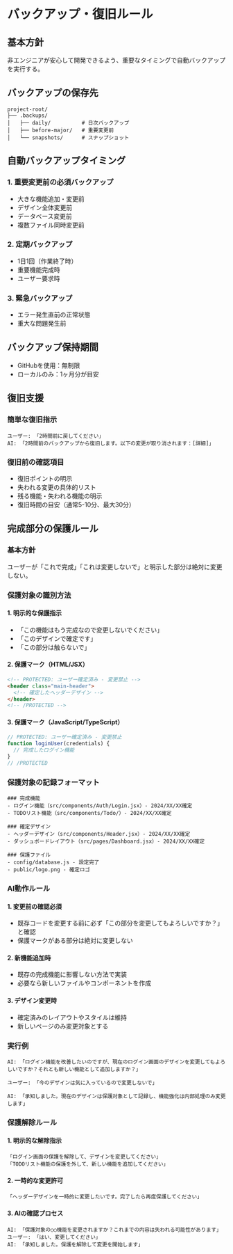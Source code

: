 # バックアップ・復旧ルール

## 基本方針
非エンジニアが安心して開発できるよう、重要なタイミングで自動バックアップを実行する。

## バックアップの保存先
```
project-root/
├── .backups/
│   ├── daily/          # 日次バックアップ
│   ├── before-major/   # 重要変更前
│   └── snapshots/      # スナップショット
```

## 自動バックアップタイミング

### 1. 重要変更前の必須バックアップ
- 大きな機能追加・変更前
- デザイン全体変更前
- データベース変更前
- 複数ファイル同時変更前

### 2. 定期バックアップ
- 1日1回（作業終了時）
- 重要機能完成時
- ユーザー要求時

### 3. 緊急バックアップ
- エラー発生直前の正常状態
- 重大な問題発生前

## バックアップ保持期間
- GitHubを使用：無制限
- ローカルのみ：1ヶ月分が目安

## 復旧支援

### 簡単な復旧指示
```
ユーザー: 「2時間前に戻してください」
AI: 「2時間前のバックアップから復旧します。以下の変更が取り消されます：[詳細]」
```

### 復旧前の確認項目
- 復旧ポイントの明示
- 失われる変更の具体的リスト
- 残る機能・失われる機能の明示
- 復旧時間の目安（通常5-10分、最大30分）

## 完成部分の保護ルール

### 基本方針
ユーザーが「これで完成」「これは変更しないで」と明示した部分は絶対に変更しない。

### 保護対象の識別方法

#### 1. 明示的な保護指示
- 「この機能はもう完成なので変更しないでください」
- 「このデザインで確定です」
- 「この部分は触らないで」

#### 2. 保護マーク（HTML/JSX）
```html
<!-- PROTECTED: ユーザー確定済み - 変更禁止 -->
<header class="main-header">
  <!-- 確定したヘッダーデザイン -->
</header>
<!-- /PROTECTED -->
```

#### 3. 保護マーク（JavaScript/TypeScript）
```javascript
// PROTECTED: ユーザー確定済み - 変更禁止
function loginUser(credentials) {
  // 完成したログイン機能
}
// /PROTECTED
```

### 保護対象の記録フォーマット
```
### 完成機能
- ログイン機能（src/components/Auth/Login.jsx）- 2024/XX/XX確定
- TODOリスト機能（src/components/Todo/）- 2024/XX/XX確定

### 確定デザイン
- ヘッダーデザイン（src/components/Header.jsx）- 2024/XX/XX確定
- ダッシュボードレイアウト（src/pages/Dashboard.jsx）- 2024/XX/XX確定

### 保護ファイル
- config/database.js - 設定完了
- public/logo.png - 確定ロゴ
```

### AI動作ルール

#### 1. 変更前の確認必須
- 既存コードを変更する前に必ず「この部分を変更してもよろしいですか？」と確認
- 保護マークがある部分は絶対に変更しない

#### 2. 新機能追加時
- 既存の完成機能に影響しない方法で実装
- 必要なら新しいファイルやコンポーネントを作成

#### 3. デザイン変更時
- 確定済みのレイアウトやスタイルは維持
- 新しいページのみ変更対象とする

### 実行例
```
AI: 「ログイン機能を改善したいのですが、現在のログイン画面のデザインを変更してもよろしいですか？それとも新しい機能として追加しますか？」

ユーザー: 「今のデザインは気に入っているので変更しないで」

AI: 「承知しました。現在のデザインは保護対象として記録し、機能強化は内部処理のみ変更します」
```

### 保護解除ルール

#### 1. 明示的な解除指示
```
「ログイン画面の保護を解除して、デザインを変更してください」
「TODOリスト機能の保護を外して、新しい機能を追加してください」
```

#### 2. 一時的な変更許可
```
「ヘッダーデザインを一時的に変更したいです。完了したら再度保護してください」
```

#### 3. AIの確認プロセス
```
AI: 「保護対象の○○機能を変更されますか？これまでの内容は失われる可能性があります」
ユーザー: 「はい、変更してください」
AI: 「承知しました。保護を解除して変更を開始します」
```